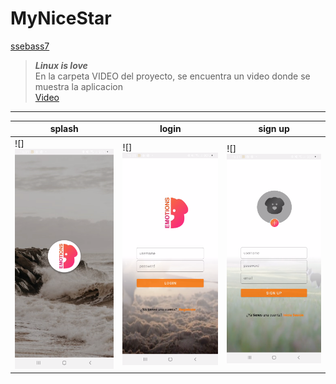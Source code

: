 # MyNiceStar
[ssebass7](https://github.com/search?q=ssebass7)

> <b><i>Linux is love</i></b><br>
>En la carpeta VIDEO del proyecto, se encuentra un video donde se muestra la aplicacion<br>
<a href="VIDEO/video_emotions_login_registro.mp4">Video</a>
<hr>

 splash | login | sign up
-------|-------|------
![]<img src="IMG/captura_splash.png"> | ![]<img src="IMG/captura_login.png">  | ![]<img src="IMG/captura_registro.png">


